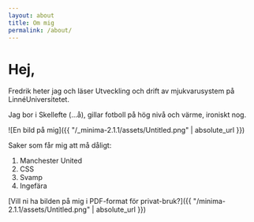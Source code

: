 ```yaml
---
layout: about
title: Om mig
permalink: /about/
---
```

# Hej,

Fredrik heter jag och läser Utveckling och drift av mjukvarusystem på LinnéUniversitetet. 

Jag bor i Skellefte (...å), gillar fotboll på hög nivå och värme, ironiskt nog.

![En bild på mig]({{ "/_minima-2.1.1/assets/Untitled.png" | absolute_url }})

Saker som får mig att må dåligt:

1. Manchester United
2. CSS
3. Svamp
4. Ingefära


[Vill ni ha bilden på mig i PDF-format för privat-bruk?]({{ "/minima-2.1.1/assets/Untitled.png" | absolute_url }})
